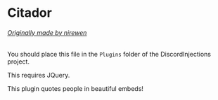 # Citador
###### [Originally made by nirewen](https://github.com/nirewen/Citador/)

You should place this file in the `Plugins` folder of the DiscordInjections project.

This requires JQuery.

This plugin quotes people in beautiful embeds!
